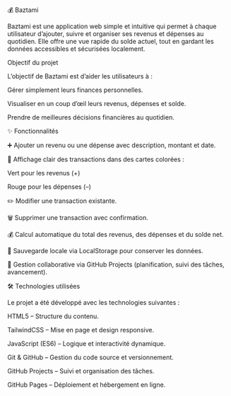   💰 Baztami

Baztami est une application web simple et intuitive qui permet à chaque utilisateur d’ajouter, suivre et organiser ses revenus et dépenses au quotidien.
Elle offre une vue rapide du solde actuel, tout en gardant les données accessibles et sécurisées localement.


  Objectif du projet

L’objectif de Baztami est d’aider les utilisateurs à :

Gérer simplement leurs finances personnelles.

Visualiser en un coup d’œil leurs revenus, dépenses et solde.

Prendre de meilleures décisions financières au quotidien.

✨ Fonctionnalités

➕ Ajouter un revenu ou une dépense avec description, montant et date.

🎨 Affichage clair des transactions dans des cartes colorées :

Vert pour les revenus (+)

Rouge pour les dépenses (–)

✏️ Modifier une transaction existante.

🗑️ Supprimer une transaction avec confirmation.

💰 Calcul automatique du total des revenus, des dépenses et du solde net.

💾 Sauvegarde locale via LocalStorage pour conserver les données.

🧠 Gestion collaborative via GitHub Projects (planification, suivi des tâches, avancement).

🛠️ Technologies utilisées

Le projet a été développé avec les technologies suivantes :

HTML5 – Structure du contenu.

 TailwindCSS  – Mise en page et design responsive.

JavaScript (ES6) – Logique et interactivité dynamique.

Git & GitHub – Gestion du code source et versionnement.

GitHub Projects – Suivi et organisation des tâches.

GitHub Pages  – Déploiement et hébergement en ligne.
